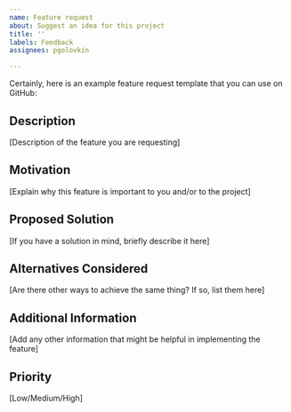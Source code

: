 ```yaml
---
name: Feature request
about: Suggest an idea for this project
title: ''
labels: Feedback
assignees: pgolovkin

---
```


Certainly, here is an example feature request template that you can use on GitHub:

## Description

[Description of the feature you are requesting]

## Motivation

[Explain why this feature is important to you and/or to the project]

## Proposed Solution

[If you have a solution in mind, briefly describe it here]

## Alternatives Considered

[Are there other ways to achieve the same thing? If so, list them here]

## Additional Information

[Add any other information that might be helpful in implementing the feature]

## Priority

[Low/Medium/High]
